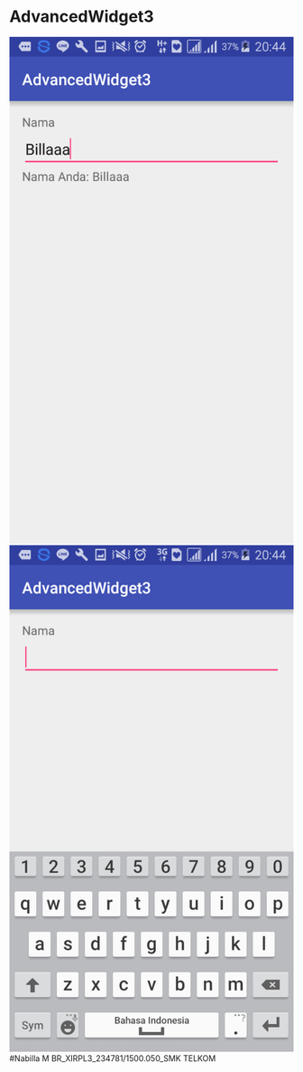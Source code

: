 # AdvancedWidget3
![Images](https://github.com/Nabillabsyrl/AdvancedWidget3/blob/master/Screenshot_2016-09-25-20-44-09.png)
![Images](https://github.com/Nabillabsyrl/AdvancedWidget3/blob/master/Screenshot_2016-09-25-20-44-16.png)
#Nabilla M BR_XIRPL3_234781/1500.050_SMK TELKOM
